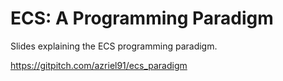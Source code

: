 # ECS: A Programming Paradigm

Slides explaining the ECS programming paradigm.

https://gitpitch.com/azriel91/ecs_paradigm
